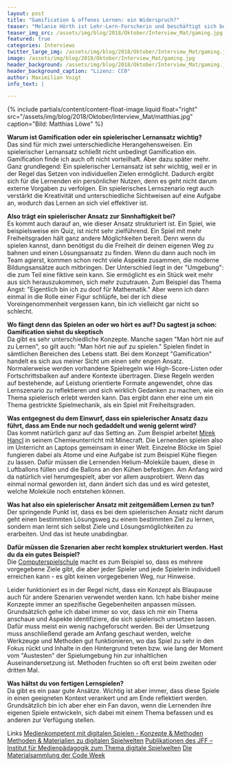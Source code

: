 ```yaml
---
layout: post
title: "Gamification & offenes Lernen: ein Widerspruch?"
teaser: "Melanie Hörth ist Lehr-Lern-Forscherin und beschäftigt sich beruflich mit der Qualitätsentwicklung und Wirkungsmessung von Bildungsprogrammen. Am 11. Juli startet sie edulabs in München. Wir haben mit ihr über ihre Ideen und Motivation für edulabs gesprochen."
teaser_img_src: /assets/img/blog/2018/Oktober/Interview_Mat/gaming.jpg
featured: true
categories: Interviews
twitter_large_img: /assets/img/blog/2018/Oktober/Interview_Mat/gaming.jpg
image: /assets/img/blog/2018/Oktober/Interview_Mat/gaming.jpg
header_background: /assets/img/blog/2018/Oktober/Interview_Mat/gaming.jpg
header_background_caption: "Lizenz: CC0"
author: Maximilian Voigt
info_text: |

---
```

<!-- include floated image -->
{% include partials/content/content-float-image.liquid float="right"
src="/assets/img/blog/2018/Oktober/Interview_Mat/matthias.jpg" caption="Bild: Matthias Löwe" %}

**Warum ist Gamification oder ein spielerischer Lernansatz wichtig?**<br>
Das sind für mich zwei unterschiedliche Herangehensweisen. Ein spielerischer Lernansatz schließt nicht unbedingt Gamification ein. Gamification finde ich auch oft nicht vorteilhaft. Aber dazu später mehr.
Ganz grundlegend: Ein spielerischer Lernansatz ist sehr wichtig, weil er in der Regel das Setzen von individuellen Zielen ermöglicht. Dadurch ergibt sich für die Lernenden ein persönlicher Nutzen, denn es geht nicht darum externe Vorgaben zu verfolgen. Ein spielerisches Lernszenario regt auch verstärkt die Kreativität und unterschiedliche Sichtweisen auf eine Aufgabe an, wodurch das Lernen an sich viel effektiver ist.

**Also trägt ein spielerischer Ansatz zur Sinnhaftigkeit bei?**<br>
Es kommt auch darauf an, wie dieser Ansatz strukturiert ist. Ein Spiel, wie beispielsweise ein Quiz, ist nicht sehr zielführend. Ein Spiel mit mehr Freiheitsgraden hält ganz andere Möglichkeiten bereit. Denn wenn du spielen kannst, dann benötigst du die Freiheit dir deinen eigenen Weg zu bahnen und einen Lösungsansatz zu finden. Wenn du dann auch noch im Team agierst, kommen schon recht viele Aspekte zusammen, die moderne Bildungsansätze auch mitbringen. Der Unterschied liegt in der "Umgebung": die zum Teil eine fiktive sein kann. Sie ermöglicht es ein Stück weit mehr aus sich herauszukommen, sich mehr zuzutrauen. Zum Beispiel das Thema Angst: "Eigentlich bin ich zu doof für Mathematik." Aber wenn ich dann einmal in die Rolle einer Figur schlüpfe, bei der ich diese Voreingenommenheit vergessen kann, bin ich vielleicht gar nicht so schlecht.

**Wo fängt denn das Spielen an oder wo hört es auf? Du sagtest ja schon: Gamification siehst du skeptisch**<br>
Da gibt es sehr unterschiedliche Konzepte. Manche sagen "Man hört nie auf zu Lernen", so gilt auch: "Man hört nie auf zu spielen." Spielen findet in sämtlichen Bereichen des Lebens statt. Bei dem Konzept "Gamification" handelt es sich aus meiner Sicht um einen sehr engen Ansatz. Normalerweise werden vorhandene Spielregeln wie High-Score-Listen oder Fortschrittsbalken auf andere Kontexte übertragen. Diese Regeln werden auf bestehende, auf Leistung orientierte Formate angewendet, ohne das Lernszenario zu reflektieren und sich wirklich Gedanken zu machen, wie ein Thema spielerisch erlebt werden kann. Das ergibt dann eher eine um ein Thema gestrickte Spielmechanik, als ein Spiel mit Freiheitsgraden.

**Was entgegnest du dem Einwurf, dass ein spielerischer Ansatz dazu führt, dass am Ende nur noch gedaddelt und wenig gelernt wird?**<br>
Das kommt natürlich ganz auf das Setting an. Zum Beispiel arbeitet [Mirek Hancl](https://http://www.hancl.de/cis/) in seinem Chemieunterricht mit Minecraft. Die Lernenden spielen also im Unterricht an Laptops gemeinsam in einer Welt. Einzelne Blöcke im Spiel fungieren dabei als Atome und eine Aufgabe ist zum Beispiel Kühe fliegen zu lassen. Dafür müssen die Lernenden Helium-Moleküle bauen, diese in Luftballons füllen und die Ballons an den Kühen befestigen. Am Anfang wird da natürlich viel herumgespielt, aber vor allem ausprobiert. Wenn das einmal normal geworden ist, dann ändert sich das und es wird getestet, welche Moleküle noch entstehen können.

**Was hat also ein spielerischer Ansatz mit zeitgemäßem Lernen zu tun?**<br>
Der springende Punkt ist, dass es bei dem spielerischen Ansatz nicht darum geht einen bestimmten Lösungsweg zu einem bestimmten Ziel zu lernen, sondern man lernt sich selbst Ziele und Lösungsmöglichkeiten zu erarbeiten. Und das ist heute unabdingbar.

**Dafür müssen die Szenarien aber recht komplex strukturiert werden. Hast du da ein gutes Beispiel?**<br>
Die [Computerspielschule](https://http://www.computerspielschule-hamburg.de/) macht es zum Beispiel so, dass es mehrere vorgegebene Ziele gibt, die aber jeder Spieler und jede Spielerin individuell erreichen kann - es gibt keinen vorgegebenen Weg, nur Hinweise.

Leider funktioniert es in der Regel nicht, dass ein Konzept als Blaupause auch für andere Szenarien verwendet werden kann. Ich habe bisher meine Konzepte immer an spezifische Gegebenheiten anpassen müssen. Grundsätzlich gehe ich dabei immer so vor, dass ich mir ein Thema anschaue und Aspekte identifiziere, die sich spielerisch umsetzen lassen. Dafür muss meist ein wenig nachgeforscht werden. Bei der Umsetzung muss anschließend gerade am Anfang geschaut werden, welche Werkzeuge und Methoden gut funktionieren, wo das Spiel zu sehr in den Fokus rückt und Inhalte in den Hintergrund treten bzw. wie lang der Moment vom "Austesten" der Spielumgebung hin zur inhaltlichen Auseinandersetzung ist. Methoden fruchten so oft erst beim zweiten oder dritten Mal.

**Was hältst du von fertigen Lernspielen?**<br>
Da gibt es ein paar gute Ansätze. Wichtig ist aber immer, dass diese Spiele in einen geeigneten Kontext verankert und am Ende reflektiert werden. Grundsätzlich bin ich aber eher ein Fan davon, wenn die Lernenden ihre eigenen Spiele entwickeln, sich dabei mit einem Thema befassen und es anderen zur Verfügung stellen.

<p class="link-list">
    <span class="link-list-headline">Links</span>
    <a class="external-link" href="http://medienkompetent-mit-games.de/category/open-educational-resources/konzepte-und-methoden" target="_blank">Medienkompetent mit digitalen Spielen - Konzepte & Methoden</a>
    <a class="external-link" href="https://digitale-spielewelten.de/" target="_blank">Methoden & Materialien zu digitalen Spielwelten</a>
    <a class="external-link" href="https://games.jff.de/category/methoden/" target="_blank">Publikationen des JFF – Institut für Medienpädagogik zum Thema digitale Spielwelten</a>
    <a class="external-link" href="http://award.codeweek.de/lernmaterial/" target="_blank">Die Materialsammlung der Code Week</a>


</p>